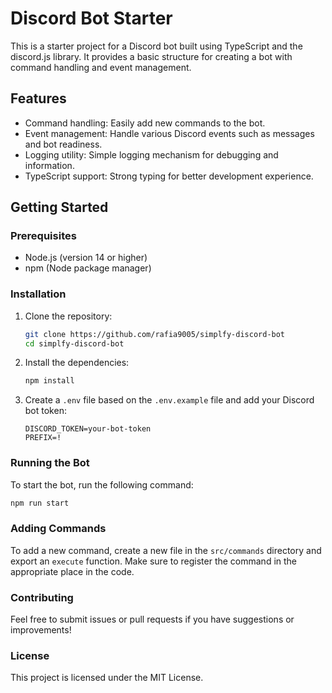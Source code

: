 # Discord Bot Starter

This is a starter project for a Discord bot built using TypeScript and the discord.js library. It provides a basic structure for creating a bot with command handling and event management.

## Features

- Command handling: Easily add new commands to the bot.
- Event management: Handle various Discord events such as messages and bot readiness.
- Logging utility: Simple logging mechanism for debugging and information.
- TypeScript support: Strong typing for better development experience.

## Getting Started

### Prerequisites

- Node.js (version 14 or higher)
- npm (Node package manager)

### Installation

1. Clone the repository:

   ```bash
   git clone https://github.com/rafia9005/simplfy-discord-bot
   cd simplfy-discord-bot
   ```

2. Install the dependencies:

   ```bash
   npm install
   ```

3. Create a `.env` file based on the `.env.example` file and add your Discord bot token:

   ```plaintext
   DISCORD_TOKEN=your-bot-token
   PREFIX=!
   ```

### Running the Bot

To start the bot, run the following command:

```bash
npm run start
```

### Adding Commands

To add a new command, create a new file in the `src/commands` directory and export an `execute` function. Make sure to register the command in the appropriate place in the code.

### Contributing

Feel free to submit issues or pull requests if you have suggestions or improvements!

### License

This project is licensed under the MIT License.